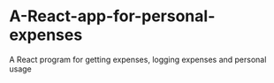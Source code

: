 # A-React-app-for-personal-expenses
A React program for getting expenses, logging expenses and personal usage
